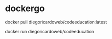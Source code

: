 # dockergo

docker pull diegoricardoweb/codeeducation:latest

docker run diegoricardoweb/codeeducation
